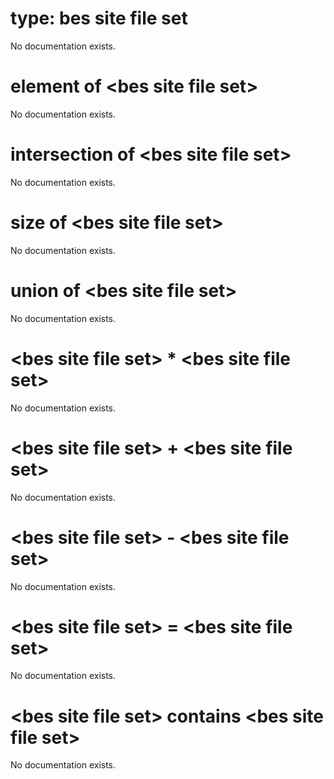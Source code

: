 # type: bes site file set

No documentation exists.

# element of &lt;bes site file set&gt;

No documentation exists.

# intersection of &lt;bes site file set&gt;

No documentation exists.

# size of &lt;bes site file set&gt;

No documentation exists.

# union of &lt;bes site file set&gt;

No documentation exists.

# &lt;bes site file set&gt; * &lt;bes site file set&gt;

No documentation exists.

# &lt;bes site file set&gt; + &lt;bes site file set&gt;

No documentation exists.

# &lt;bes site file set&gt; - &lt;bes site file set&gt;

No documentation exists.

# &lt;bes site file set&gt; = &lt;bes site file set&gt;

No documentation exists.

# &lt;bes site file set&gt; contains &lt;bes site file set&gt;

No documentation exists.

